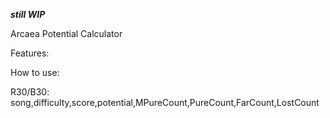 ***still WIP***

Arcaea Potential Calculator

Features:

How to use:

R30/B30: 
    song,difficulty,score,potential,MPureCount,PureCount,FarCount,LostCount